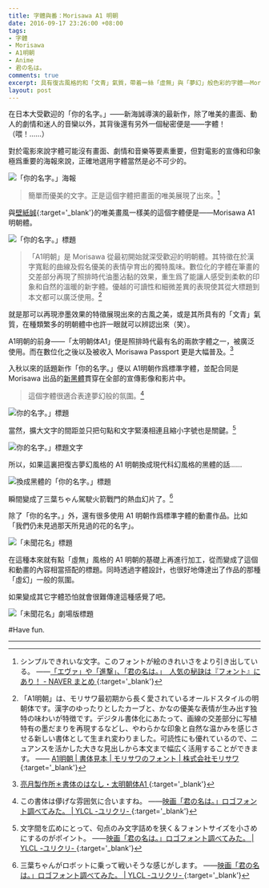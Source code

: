 ```yaml
---
title: 字體與番：Morisawa A1 明朝
date: 2016-09-17 23:26:00 +08:00
tags:
- 字體
- Morisawa
- A1明朝
- Anime
- 君の名は。
comments: true
excerpt: 具有復古風格的和「文青」氣質，帶着一絲「虛無」與「夢幻」般色彩的字體——Morisawa A1 明朝。
layout: post
---
```


在日本大受歡迎的「你的名字。」——新海誠導演的最新作，除了唯美的畫面、動人的劇情和迷人的音欒以外，其背後還有另外一個秘密便是——字體！（喂！……）

對於電影來說字體可能沒有畫面、劇情和音樂等要素重要，但對電影的宣傳和印象極爲重要的海報來說，正確地選用字體當然是必不可少的。

![「你的名字。」海報](https://ooo.0o0.ooo/2016/09/17/57dd5e6965a32.jpg)

>簡單而優美的文字。正是這個字體把畫面的唯美展現了出來。[^1]

與[壁紙誠](https://zh.wikipedia.org/zh-tw/%E6%96%B0%E6%B5%B7%E8%AA%A0){:target='_blank'}的唯美畫風一樣美的這個字體便是——Morisawa A1 明朝體。

![「你的名字。」標題](https://ooo.0o0.ooo/2016/09/17/57dd5e70addbb.png)

>「A1明朝」是 Morisawa 從最初開始就深受歡迎的明朝體。其特徵在於漢字寬鬆的曲線及假名優美的表情孕育出的獨特風味。數位化的字體在筆畫的交差部分再現了照排時代油墨沾黏的效果，重生爲了能讓人感受到柔軟的印象和自然的溫暖的新字體。優越的可讀性和細微差異的表現使其從大標題到本文都可以廣泛使用。[^2]

就是那可以再現滲墨效果的特徵展現出來的古風之美，或是其所具有的「文青」氣質，在種類繁多的明朝體中也許一眼就可以辨認出來（笑）。

A1明朝的前身——「太明朝体A1」便是照排時代最有名的兩款字體之一，被廣泛使用。而在數位化之後以及被收入 Morisawa Passport 更是大幅普及。[^3]

入秋以來的話題新作「你的名字。」便以 A1明朝作爲標準字體，並配合同是 Morisawa 出品的[新黑體]()貫穿在全部的宣傳影像和影片中。

>這個字體很適合表達夢幻般的氛圍。[^4]

![你的名字。」標題](https://ooo.0o0.ooo/2016/09/17/57dd5e6f610c8.png)

當然，擴大文字的間距並只把句點和文字緊湊相連且縮小字號也是關鍵。[^5]

![你的名字。」標題文字](https://ooo.0o0.ooo/2016/09/17/57dd5e6985162.png)

所以，如果這裏把復古夢幻風格的 A1 明朝換成現代科幻風格的黑體的話……

![換成黑體的「你的名字。」標題](https://ooo.0o0.ooo/2016/09/17/57dd5e6fb4f61.png)

瞬間變成了三葉ちゃん駕駛火箭戰門的熱血幻片了。[^6]

除了「你的名字。」外，還有很多使用 A1 明朝作爲標準字體的動畫作品。比如「我們仍未見過那天所見過的花的名字」。

![「未聞花名」標題](https://ooo.0o0.ooo/2016/09/17/57dd5f7196272.jpg)

在這種本來就有點「虛無」風格的 A1 明朝的基礎上再進行加工，從而變成了這個和動畫的內容相當搭配的標題。同時透過字體設計，也很好地傳達出了作品的那種「虛幻」一般的氛圍。

如果變成其它字體恐怕就會很難傳達這種感覺了吧。

![「未聞花名」劇場版標題](https://ooo.0o0.ooo/2016/09/17/57dd5fb0a237e.png)

#Have fun.

----

[^1]: シンプルできれいな文字。このフォントが絵のきれいさをより引き出している。
——[「エヴァ」や「進撃」、「君の名は。」　人気の秘訣は『フォント』にあり！ - NAVER まとめ ](http://matome.naver.jp/odai/2147355468898771801){:target='_blank'}

[^2]: 「A1明朝」は、モリサワ最初期から長く愛されているオールドスタイルの明朝体です。漢字のゆったりとしたカーブと、かなの優美な表情が生み出す独特の味わいが特徴です。デジタル書体化にあたって、画線の交差部分に写植特有の墨だまりを再現するなどし、やわらかな印象と自然な温かみを感じさせる新しい書体として生まれ変わりました。可読性にも優れているので、ニュアンスを活かした大きな見出しから本文まで幅広く活用することができます。
—— [A1明朝 | 書体見本 | モリサワのフォント | 株式会社モリサワ](http://www.morisawa.co.jp/fonts/specimen/1075){:target='_blank'}

[^3]: [亮月製作所＊書体のはなし・太明朝体A1 ](http://ryougetsu.net/sho_a1minchou.html){:target='_blank'}

[^4]: この書体は儚げな雰囲気に合いますね。
——[映画「君の名は。」ロゴフォント調べてみた。 | YLCL -ユリクリ- ](http://ylcl.net/archives/1082){:target='_blank'}

[^5]: 文字間を広めにとって、句点のみ文字詰めを狭く＆フォントサイズを小さめにするのがポイント。
——[映画「君の名は。」ロゴフォント調べてみた。 | YLCL -ユリクリ- ](http://ylcl.net/archives/1082){:target='_blank'}

[^6]:  三葉ちゃんがロボットに乗って戦いそうな感じがします。
——[映画「君の名は。」ロゴフォント調べてみた。 | YLCL -ユリクリ- ](http://ylcl.net/archives/1082){:target='_blank'}
